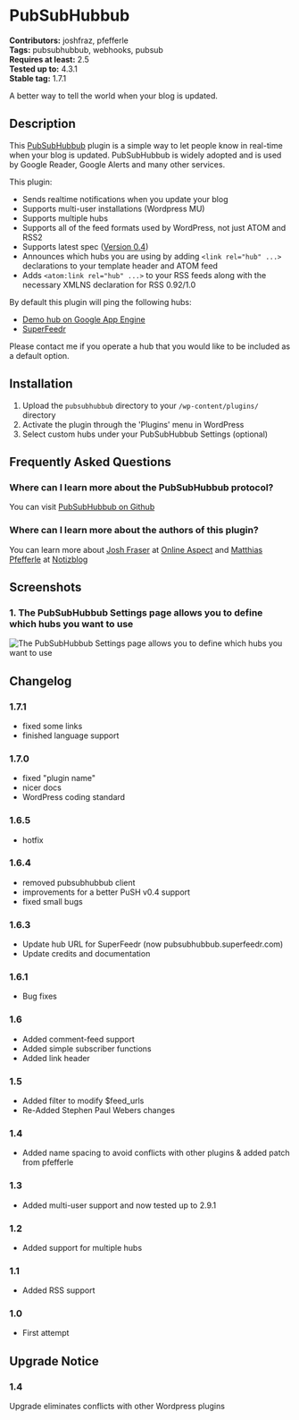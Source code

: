 # PubSubHubbub #
**Contributors:** joshfraz, pfefferle  
**Tags:** pubsubhubbub, webhooks, pubsub  
**Requires at least:** 2.5  
**Tested up to:** 4.3.1  
**Stable tag:** 1.7.1  

A better way to tell the world when your blog is updated.

## Description ##

This [PubSubHubbub](https://github.com/pubsubhubbub/ "PubSubHubbub") plugin is a simple way to let people know in real-time when your blog is updated.  PubSubHubbub is widely adopted and is used by Google Reader, Google Alerts and many other services.

This plugin:

* Sends realtime notifications when you update your blog
* Supports multi-user installations (Wordpress MU)
* Supports multiple hubs
* Supports all of the feed formats used by WordPress, not just ATOM and RSS2
* Supports latest spec ([Version 0.4](http://pubsubhubbub.github.io/PubSubHubbub/pubsubhubbub-core-0.4.html))
* Announces which hubs you are using by adding `<link rel="hub" ...>` declarations to your template header and ATOM feed
* Adds `<atom:link rel="hub" ...>` to your RSS feeds along with the necessary XMLNS declaration for RSS 0.92/1.0

By default this plugin will ping the following hubs:

* [Demo hub on Google App Engine](http://pubsubhubbub.appspot.com "Demo hub on Google App Engine")
* [SuperFeedr](http://pubsubhubbub.superfeedr.com "SuperFeedr")

Please contact me if you operate a hub that you would like to be included as a default option.

## Installation ##

1. Upload the `pubsubhubbub` directory to your `/wp-content/plugins/` directory
2. Activate the plugin through the 'Plugins' menu in WordPress
3. Select custom hubs under your PubSubHubbub Settings (optional)

## Frequently Asked Questions ##

### Where can I learn more about the PubSubHubbub protocol? ###

You can visit [PubSubHubbub on Github](https://github.com/pubsubhubbub/ "PubSubHubbub on Github")

### Where can I learn more about the authors of this plugin? ###

You can learn more about [Josh Fraser](http://www.joshfraser.com "Josh Fraser") at [Online Aspect](http://www.onlineaspect.com "Online Aspect")
and [Matthias Pfefferle](http://pfefferle.org "Matthias Pfefferle") at [Notizblog](http://notizblog.org/ "Notizblog")

## Screenshots ##

### 1. The PubSubHubbub Settings page allows you to define which hubs you want to use ###
![The PubSubHubbub Settings page allows you to define which hubs you want to use](http://s.wordpress.org/extend/plugins/pubsubhubbub/screenshot-1.png)


## Changelog ##

### 1.7.1 ###
* fixed some links
* finished language support

### 1.7.0 ###
* fixed "plugin name"
* nicer docs
* WordPress coding standard

### 1.6.5 ###
* hotfix

### 1.6.4 ###
* removed pubsubhubbub client
* improvements for a better PuSH v0.4 support
* fixed small bugs

### 1.6.3 ###
* Update hub URL for SuperFeedr (now pubsubhubbub.superfeedr.com)
* Update credits and documentation

### 1.6.1 ###
* Bug fixes

### 1.6 ###
* Added comment-feed support
* Added simple subscriber functions
* Added link header

### 1.5 ###
* Added filter to modify $feed_urls
* Re-Added Stephen Paul Webers changes

### 1.4 ###
* Added name spacing to avoid conflicts with other plugins & added patch from pfefferle

### 1.3 ###
* Added multi-user support and now tested up to 2.9.1

### 1.2 ###
* Added support for multiple hubs

### 1.1 ###
* Added RSS support

### 1.0 ###
* First attempt

## Upgrade Notice ##

### 1.4 ###
Upgrade eliminates conflicts with other Wordpress plugins
